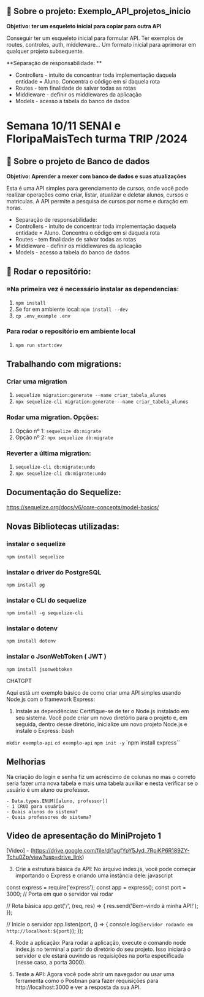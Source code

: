 ## 🏦 Sobre o projeto: Exemplo_API_projetos_inicio

**Objetivo: ter um esqueleto inicial para copiar para outra API**

Conseguir ter um esqueleto inicial para formular API. Ter exemplos de routes, controles, auth, middleware... Um formato inicial para aprimorar em qualquer projeto subsequente.

**Separação de responsabilidade: **
- Controllers - intuito de concentrar toda implementação daquela entidade = Aluno. Concentra o código em si daquela rota 
- Routes - tem finalidade de salvar todas as rotas 
- Middleware - definir os middlewares da aplicação 
- Models - acesso a tabela do banco de dados
# Semana 10/11 SENAI e FloripaMaisTech turma TRIP /2024

## 🏦 Sobre o projeto de Banco de dados

**Objetivo: Aprender a mexer com banco de dados e suas atualizações**

  Esta é uma API simples para gerenciamento de cursos, onde você pode realizar operações como criar, listar, atualizar e deletar alunos, cursos e matriculas.
  A API permite a pesquisa de cursos por nome e duração em horas.

   - Separação de responsabilidade: 
  - Controllers - intuito de concentrar toda implementação daquela entidade = Aluno. Concentra o código em si daquela rota
  - Routes - tem finalidade de salvar todas as rotas
  - Middleware - definir os middlewares da aplicação
  - Models - acesso a tabela do banco de dados

## 🤖 Rodar o repositório:

### ≈Na primeira vez é necessário instalar as dependencias:

1. `npm install`
2. Se for em ambiente local: `npm install --dev`
3. `cp .env_example .env`

### Para rodar o repositório em ambiente local

1. `npm run start:dev`

## Trabalhando com migrations:

### Criar uma migration

1. `sequelize migration:generate --name criar_tabela_alunos`
2. `npx sequelize-cli migration:generate --name criar_tabela_alunos`

### Rodar uma migration. Opções:

1. Opção nº 1: `sequelize db:migrate`
2. Opção nº 2: `npx sequelize db:migrate`

### Reverter a última migration:

1. `sequelize-cli db:migrate:undo`
2. `npx sequelize-cli db:migrate:undo`

## Documentação do Sequelize:

https://sequelize.org/docs/v6/core-concepts/model-basics/

## Novas Bibliotecas utilizadas:

### instalar o sequelize

`npm install sequelize`

### instalar o driver do PostgreSQL

`npm install pg`

### instalar o CLI do sequelize

`npm install -g sequelize-cli`

### instalar o dotenv

`npm install dotenv`

### instalar o JsonWebToken ( JWT )

`npm install jsonwebtoken`



CHATGPT
 
 Aqui está um exemplo básico de como criar uma API simples usando Node.js com o framework Express:

1. Instale as dependências:
Certifique-se de ter o Node.js instalado em seu sistema. Você pode criar um novo diretório para o projeto e, em seguida, dentro desse diretório, inicialize um novo projeto Node.js e instale o Express:
bash

`mkdir exemplo-api`
`cd exemplo-api`
`npm init -y`
`npm install express``

## Melhorias

Na criação do login e senha fiz um acréscimo de colunas no <aluno> mas o correto seria fazer uma nova tabela <usuario> e mais uma tabela auxiliar <permissao> e nesta verificar se o usuário é um aluno ou professor. 

    - Data.types.ENUM([aluno, professor])
    - 1 CRUD para usuário
    - Quais alunos do sistema?
    - Quais professores do sistema?


## Video de apresentação do MiniProjeto 1

[Video] - (https://drive.google.com/file/d/1agfYpY5Jyd_7RpiKP6R189ZY-Tchu0Zp/view?usp=drive_link)

3. Crie a estrutura básica da API:
No arquivo index.js, você pode começar importando o Express e criando uma instância dele:
javascript

const express = require('express');
const app = express();
const port = 3000; // Porta em que o servidor vai rodar

// Rota básica
app.get('/', (req, res) => {
    res.send('Bem-vindo à minha API!');
});

// Inicie o servidor
app.listen(port, () => {
    console.log(`Servidor rodando em http://localhost:${port}`);
});

4. Rode a aplicação:
Para rodar a aplicação, execute o comando node index.js no terminal a partir do diretório do seu projeto. Isso iniciará o servidor e ele estará ouvindo as requisições na porta especificada (nesse caso, a porta 3000).

5. Teste a API:
Agora você pode abrir um navegador ou usar uma ferramenta como o Postman para fazer requisições para http://localhost:3000 e ver a resposta da sua API.
